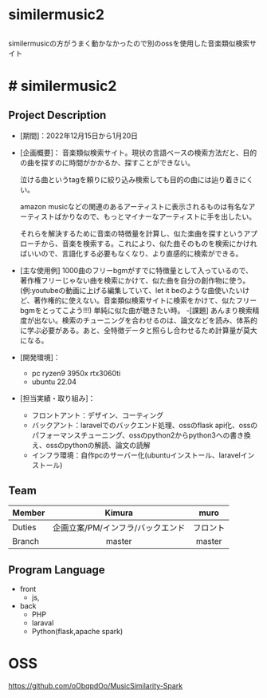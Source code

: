 # similermusic2
## 
similermusicの方がうまく動かなかったので別のossを使用した音楽類似検索サイト

# # similermusic2

## Project Description
- [期間]：2022年12月15日から1月20日
- [企画概要]：
音楽類似検索サイト。現状の言語ベースの検索方法だと、目的の曲を探すのに時間がかかるか、探すことができない。

    泣ける曲というtagを頼りに絞り込み検索しても目的の曲には辿り着きにくい。
    
    amazon musicなどの関連のあるアーティストに表示されるものは有名なアーティストばかりなので、もっとマイナーなアーティストに手を出したい。
    
    それらを解決するために音楽の特徴量を計算し、似た楽曲を探すというアプローチから、音楽を検索する。これにより、似た曲そのものを検索にかければいいので、言語化する必要もなくなり、より直感的に検索ができる。
- [主な使用例]
1000曲のフリーbgmがすでに特徴量として入っているので、著作権フリーじゃない曲を検索にかけて、似た曲を自分の創作物に使う。(例:youtubeの動画に上げる編集していて、let it beのような曲使いたいけど、著作権的に使えない。音楽類似検索サイトに検索をかけて、似たフリーbgmをとってこよう!!!)
単純に似た曲が聴きたい時。
-[課題]
あんまり検索精度が出ない。検索のチューニングを合わせるのは、論文などを読み、体系的に学ぶ必要がある。あと、全特徴データと照らし合わせるため計算量が莫大になる。

- [開発環境]：
  - pc ryzen9 3950x rtx3060ti
  - ubuntu 22.04
- [担当実績・取り組み]：
  - フロントアント：デザイン、コーティング
  - バックアント：laravelでのバックエンド処理、ossのflask api化、ossのパフォーマンスチューニング、ossのpython2からpython3への書き換え、ossのpythonの解読、論文の読解
  - インフラ環境：自作pcのサーバー化(ubuntuインストール、laravelインストール)

## Team
| Member |  Kimura   | muro | 
| ------ |:------:|:--------:|
| Duties |   企画立案/PM/インフラ/バックエンド    |   フロント    | 
| Branch | master | master  | 

## Program Language
- front
	- js,
- back
	- PHP
	- laraval
	- Python(flask,apache spark)

# OSS
https://github.com/oObqpdOo/MusicSimilarity-Spark
